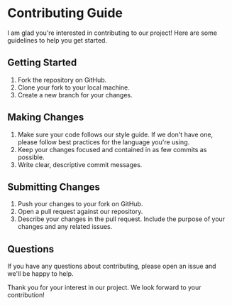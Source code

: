 # Contributing Guide

I am glad you're interested in contributing to our project! Here are some guidelines to help you get started.

## Getting Started

1. Fork the repository on GitHub.
2. Clone your fork to your local machine.
3. Create a new branch for your changes.

## Making Changes

1. Make sure your code follows our style guide. If we don't have one, please follow best practices for the language you're using.
2. Keep your changes focused and contained in as few commits as possible.
3. Write clear, descriptive commit messages.

## Submitting Changes

1. Push your changes to your fork on GitHub.
2. Open a pull request against our repository.
3. Describe your changes in the pull request. Include the purpose of your changes and any related issues.

## Questions

If you have any questions about contributing, please open an issue and we'll be happy to help.

Thank you for your interest in our project. We look forward to your contribution!
